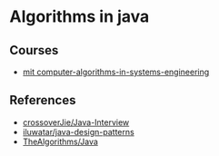 # Algorithms in java

## Courses

* [mit computer-algorithms-in-systems-engineering](https://ocw.mit.edu/courses/civil-and-environmental-engineering/1-204-computer-algorithms-in-systems-engineering-spring-2010/lecture-notes/)

## References

* [crossoverJie/Java-Interview](https://github.com/crossoverJie/Java-Interview)
* [iluwatar/java-design-patterns](https://github.com/iluwatar/java-design-patterns)
* [TheAlgorithms/Java](https://github.com/TheAlgorithms/Java)

